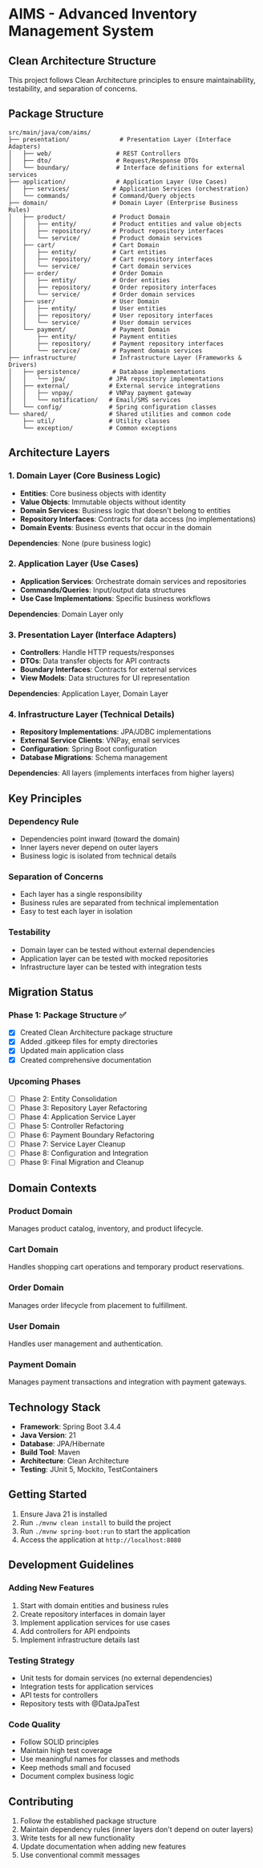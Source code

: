 # AIMS - Advanced Inventory Management System

## Clean Architecture Structure

This project follows Clean Architecture principles to ensure maintainability, testability, and separation of concerns.

## Package Structure

```
src/main/java/com/aims/
├── presentation/              # Presentation Layer (Interface Adapters)
│   ├── web/                  # REST Controllers
│   ├── dto/                  # Request/Response DTOs
│   └── boundary/             # Interface definitions for external services
├── application/              # Application Layer (Use Cases)
│   ├── services/            # Application Services (orchestration)
│   └── commands/            # Command/Query objects
├── domain/                  # Domain Layer (Enterprise Business Rules)
│   ├── product/             # Product Domain
│   │   ├── entity/          # Product entities and value objects
│   │   ├── repository/      # Product repository interfaces
│   │   └── service/         # Product domain services
│   ├── cart/                # Cart Domain
│   │   ├── entity/          # Cart entities
│   │   ├── repository/      # Cart repository interfaces
│   │   └── service/         # Cart domain services
│   ├── order/               # Order Domain
│   │   ├── entity/          # Order entities
│   │   ├── repository/      # Order repository interfaces
│   │   └── service/         # Order domain services
│   ├── user/                # User Domain
│   │   ├── entity/          # User entities
│   │   ├── repository/      # User repository interfaces
│   │   └── service/         # User domain services
│   └── payment/             # Payment Domain
│       ├── entity/          # Payment entities
│       ├── repository/      # Payment repository interfaces
│       └── service/         # Payment domain services
├── infrastructure/          # Infrastructure Layer (Frameworks & Drivers)
│   ├── persistence/         # Database implementations
│   │   └── jpa/            # JPA repository implementations
│   ├── external/           # External service integrations
│   │   ├── vnpay/          # VNPay payment gateway
│   │   └── notification/   # Email/SMS services
│   └── config/             # Spring configuration classes
└── shared/                 # Shared utilities and common code
    ├── util/               # Utility classes
    └── exception/          # Common exceptions
```

## Architecture Layers

### 1. Domain Layer (Core Business Logic)
- **Entities**: Core business objects with identity
- **Value Objects**: Immutable objects without identity
- **Domain Services**: Business logic that doesn't belong to entities
- **Repository Interfaces**: Contracts for data access (no implementations)
- **Domain Events**: Business events that occur in the domain

**Dependencies**: None (pure business logic)

### 2. Application Layer (Use Cases)
- **Application Services**: Orchestrate domain services and repositories
- **Commands/Queries**: Input/output data structures
- **Use Case Implementations**: Specific business workflows

**Dependencies**: Domain Layer only

### 3. Presentation Layer (Interface Adapters)
- **Controllers**: Handle HTTP requests/responses
- **DTOs**: Data transfer objects for API contracts
- **Boundary Interfaces**: Contracts for external services
- **View Models**: Data structures for UI representation

**Dependencies**: Application Layer, Domain Layer

### 4. Infrastructure Layer (Technical Details)
- **Repository Implementations**: JPA/JDBC implementations
- **External Service Clients**: VNPay, email services
- **Configuration**: Spring Boot configuration
- **Database Migrations**: Schema management

**Dependencies**: All layers (implements interfaces from higher layers)

## Key Principles

### Dependency Rule
- Dependencies point inward (toward the domain)
- Inner layers never depend on outer layers
- Business logic is isolated from technical details

### Separation of Concerns
- Each layer has a single responsibility
- Business rules are separated from technical implementation
- Easy to test each layer in isolation

### Testability
- Domain layer can be tested without external dependencies
- Application layer can be tested with mocked repositories
- Infrastructure layer can be tested with integration tests

## Migration Status

### Phase 1: Package Structure ✅
- [x] Created Clean Architecture package structure
- [x] Added .gitkeep files for empty directories
- [x] Updated main application class
- [x] Created comprehensive documentation

### Upcoming Phases
- [ ] Phase 2: Entity Consolidation
- [ ] Phase 3: Repository Layer Refactoring
- [ ] Phase 4: Application Service Layer
- [ ] Phase 5: Controller Refactoring
- [ ] Phase 6: Payment Boundary Refactoring
- [ ] Phase 7: Service Layer Cleanup
- [ ] Phase 8: Configuration and Integration
- [ ] Phase 9: Final Migration and Cleanup

## Domain Contexts

### Product Domain
Manages product catalog, inventory, and product lifecycle.

### Cart Domain
Handles shopping cart operations and temporary product reservations.

### Order Domain
Manages order lifecycle from placement to fulfillment.

### User Domain
Handles user management and authentication.

### Payment Domain
Manages payment transactions and integration with payment gateways.

## Technology Stack

- **Framework**: Spring Boot 3.4.4
- **Java Version**: 21
- **Database**: JPA/Hibernate
- **Build Tool**: Maven
- **Architecture**: Clean Architecture
- **Testing**: JUnit 5, Mockito, TestContainers

## Getting Started

1. Ensure Java 21 is installed
2. Run `./mvnw clean install` to build the project
3. Run `./mvnw spring-boot:run` to start the application
4. Access the application at `http://localhost:8080`

## Development Guidelines

### Adding New Features
1. Start with domain entities and business rules
2. Create repository interfaces in domain layer
3. Implement application services for use cases
4. Add controllers for API endpoints
5. Implement infrastructure details last

### Testing Strategy
- Unit tests for domain services (no external dependencies)
- Integration tests for application services
- API tests for controllers
- Repository tests with @DataJpaTest

### Code Quality
- Follow SOLID principles
- Maintain high test coverage
- Use meaningful names for classes and methods
- Keep methods small and focused
- Document complex business logic

## Contributing

1. Follow the established package structure
2. Maintain dependency rules (inner layers don't depend on outer layers)
3. Write tests for all new functionality
4. Update documentation when adding new features
5. Use conventional commit messages
